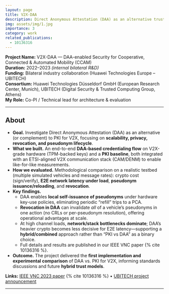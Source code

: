 ```yaml
---
layout: page
title: V2X-DAA
description: Direct Anonymous Attestation (DAA) as an alternative trust model for V2X security
img: assets/img/1.jpg
importance: 3
category: work
related_publications:
  - 10136316
---
```



**Project Name:** V2X-DAA — DAA-enabled Security for Cooperative, Connected & Automated Mobility (CCAM)  
**Duration:** 2022–2023 *(internal bilateral R&D)*  
**Funding:** Bilateral industry collaboration (Huawei Technologies Europe – UBITECH)  
**Consortium:** Huawei Technologies Düsseldorf GmbH (European Research Center, Munich), UBITECH (Digital Security & Trusted Computing Group, Athens)  
**My Role:** Co-PI / Technical lead for architecture & evaluation

---

## About

- **Goal.** Investigate Direct Anonymous Attestation (DAA) as an alternative (or complement) to PKI for V2X, focusing on **scalability, privacy, revocation, and pseudonym lifecycle**.  
- **What we built.** An end-to-end **DAA-based credentialing flow** on V2X-grade hardware (TPM-backed keys) and a **PKI baseline**, both integrated with an ETSI-aligned V2X communication stack (CAM/DENM) to enable like-for-like measurements.  
- **How we evaluated.** Methodological comparison on a realistic testbed (multiple simulated vehicles and message rates): crypto cost (sign/verify), **E2E network latency under load**, **pseudonym issuance/reloading**, and **revocation**.  
- **Key findings.**
  - DAA enables **local self-issuance of pseudonyms** under hardware key-use policies, eliminating periodic “refill” trips to a PCA.  
  - **Revocation in DAA** can invalidate *all* of a vehicle’s pseudonyms in one action (no CRLs or per-pseudonym resolution), offering operational advantages at scale.  
  - At high channel loads, **network/stack bottlenecks dominate**; DAA’s heavier crypto becomes less decisive for E2E latency—supporting a **hybrid/combined** approach rather than “PKI vs DAA” as a binary choice.  
  - Full details and results are published in our IEEE VNC paper {% cite 10136316 %}.  
- **Outcome.** The project delivered the **first implementation and experimental comparison** of DAA vs. PKI for V2X, informing standards discussions and future **hybrid trust models**.

**Links:** [IEEE VNC 2023 paper](https://ieeexplore.ieee.org/document/10136316) {% cite 10136316 %} • [UBITECH project announcement](https://ubitech.eu/ubitech-has-been-awarded-a-research-grant-on-v2x-communication-security-from-a-multinational-technology-company/)

---